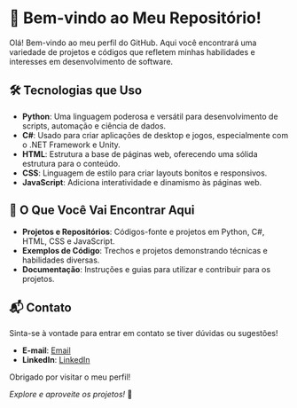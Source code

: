 # 👋 Bem-vindo ao Meu Repositório!

Olá! Bem-vindo ao meu perfil do GitHub. Aqui você encontrará uma variedade de projetos e códigos que refletem minhas habilidades e interesses em desenvolvimento de software.

## 🛠️ Tecnologias que Uso

- **Python**: Uma linguagem poderosa e versátil para desenvolvimento de scripts, automação e ciência de dados.
- **C#**: Usado para criar aplicações de desktop e jogos, especialmente com o .NET Framework e Unity.
- **HTML**: Estrutura a base de páginas web, oferecendo uma sólida estrutura para o conteúdo.
- **CSS**: Linguagem de estilo para criar layouts bonitos e responsivos.
- **JavaScript**: Adiciona interatividade e dinamismo às páginas web.

## 📂 O Que Você Vai Encontrar Aqui

- **Projetos e Repositórios**: Códigos-fonte e projetos em Python, C#, HTML, CSS e JavaScript.
- **Exemplos de Código**: Trechos e projetos demonstrando técnicas e habilidades diversas.
- **Documentação**: Instruções e guias para utilizar e contribuir para os projetos.

## 📬 Contato

Sinta-se à vontade para entrar em contato se tiver dúvidas ou sugestões!

- **E-mail**: [Email](mailto:bouwmanleao@gmail.com)
- **LinkedIn**: [LinkedIn](https://www.linkedin.com/in/mauro-le%C3%A3o-b62b41260/)

Obrigado por visitar o meu perfil!

*Explore e aproveite os projetos!* 🚀
